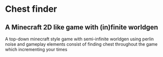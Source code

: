 # Chest finder

## A Minecraft 2D like game with (in)finite worldgen

A top-down minecraft style game with semi-infinite worldgen using perlin noise and gameplay elements consist of finding chest throughout the game which incrementing your times
